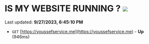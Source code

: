 # IS MY WEBSITE RUNNING ? [![](https://img.shields.io/static/v1?label=Sponsor&message=%E2%9D%A4&logo=GitHub&color=%23fe8e86)](https://github.com/sponsors/<username>)

Last updated: **9/27/2023, 6:45:10 PM**

- `GET` [https://youssefservice.me](https://youssefservice.me) - **Up** (946ms)
